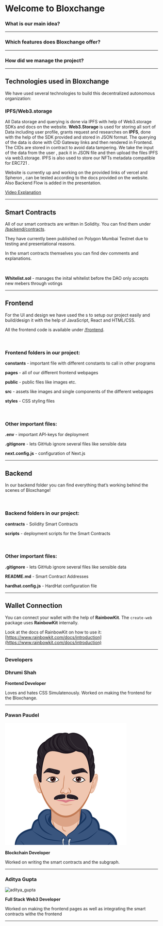 # Welcome to Bloxchange

### What is our main idea?

---

### Which features does Bloxchange offer?

---

### How did we manage the project?

---

## Technologies used in Bloxchange

We have used several technologies to build this decentralized autonomous organization:

### IPFS/Web3.storage

All Data storage and querying is done via IPFS with help of Web3.storage SDKs and docs on the website.
**Web3.Storage** is used for storing all sort of Data including user profile, grants request and researches on **IPFS**, done with the help of the SDK provided and stored in JSON format.
The querying of the data is done with CID Gateway links and then rendered in Frontend. The CIDs are stored in contract to avoid data tampering. We take the input of the data from the user , pack it in JSON file and then upload the files IPFS via web3.storage. IPFS is also used to store our NFTs metadata compatible for ERC721 .

Website is currently up and working on the provided links of vercel and Spheron , can be tested according to the docs provided on the website. Also Backend Flow is added in the presentation.

[Video Explanation](https://clipchamp.com/watch/AYASYGnmhvo)

---

## Smart Contracts

All of our smart contracts are written in Solidity. You can find them under [/backend/contracts](https://github.com/adiig7/Polygon-BUIDL-IT/tree/main/backend/contracts).

They have currently been published on Polygon Mumbai Testnet due to testing and presentational reasons.

In the smart contracts themselves you can find dev comments and explanations.
<br /><br /><br />

**Whitelist.sol** - manages the inital whitelist before the DAO only accepts new mebers through votings

---

## Frontend

For the UI and design we have used the s to setup our project easily and build/design it with the help of JavaScript, React and HTML/CSS.

All the frontend code is available under [/frontend](https://github.com/adiig7/Polygon-BUIDL-IT/tree/main/frontend).
<br /><br /><br />

### Frontend folders in our project:

**constants** - important file with different constants to call in other programs

**pages** - all of our different frontend webpages

**public** - public files like images etc.

**src** - assets like images and single components of the different webpages

**styles** - CSS styling files
<br /><br /><br />

### Other important files:

**.env** - important API-keys for deployment

**.gitignore** - lets GitHub ignore several files like sensible data

**next.config.js** - configuration of Next.js

---

## Backend

In our backend folder you can find everything that’s working behind the scenes of Bloxchange!
<br /><br /><br />

### Backend folders in our project:

**contracts** - Solidity Smart Contracts

**scripts** - deployment scripts for the Smart Contracts
<br /><br /><br />

### Other important files:

**.gitignore** - lets GitHub ignore several files like sensible data

**README.md** - Smart Contract Addresses

**hardhat.config.js** - HardHat configuration file

---

## Wallet Connection

You can connect your wallet with the help of **RainbowKit**. The `create-web` package uses **RainbowKit** internally.

Look at the docs of RainbowKit on how to use it: [https://www.rainbowkit.com/docs/introduction](https://www.rainbowkit.com/docs/introduction)

---

### Developers

### Dhrumi Shah

**Frontend Developer**

Loves and hates CSS Simulatenously. Worked on making the frontend for the Bloxchange.

---

### Pawan Paudel

![pawan](https://raw.githubusercontent.com/pawanpaudel93/portfolio/main/public/img/me.png)

**Blockchain Developer**

Worked on writing the smart contracts and the subgraph.

---

### Aditya Gupta

![aditya_gupta](https://user-images.githubusercontent.com/11206675/184015293-d9fc4e74-9a6a-49e7-be93-f0c7d1ebac32.jpg)

**Full Stack Web3 Developer**

Worked on making the frontend pages as well as integrating the smart contracts withe the frontend

---
